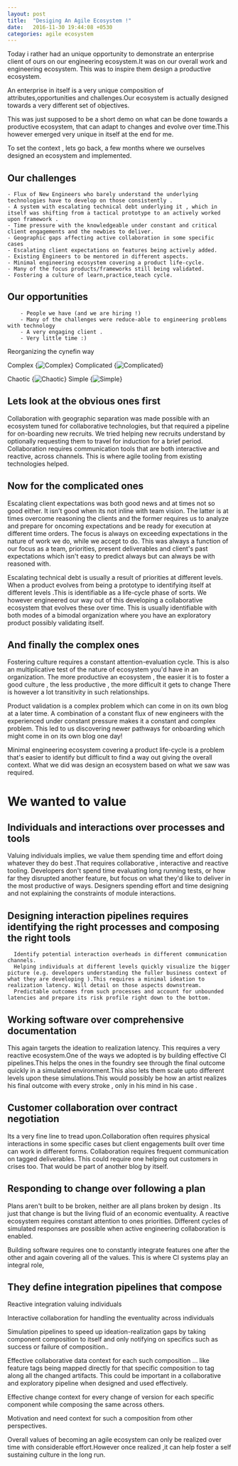 ```yaml
---
layout: post
title:  "Desiging An Agile Ecosystem !"
date:   2016-11-30 19:44:08 +0530
categories: agile ecosystem
---
```


Today i rather had an unique opportunity to demonstrate  an enterprise client of ours on our engineering ecosystem.It was on our overall work and engineering ecosystem.
This was to inspire them design a productive ecosystem.

An enterprise in itself is a very unique composition of attributes,opportunities and challenges.Our ecosystem is actually designed towards a very different set of objectives.

This was just supposed to be a short demo on what can be done towards a productive ecosystem, that can adapt to changes and evolve over time.This however emerged very unique in itself at the end for me.

To set the context , lets go back, a few months where we ourselves designed an ecosystem and implemented.

## Our challenges ##

    - Flux of New Engineers who barely understand the underlying technologies have to develop on those consistently .
    - A system with escalating technical debt underlying it , which in itself was shifting from a tactical prototype to an actively worked upon framework .
    - Time pressure with the knowledgeable under constant and critical client engagements and the newbies to deliver.
    - Geographic gaps affecting active collaboration in some specific cases
    - Escalating client expectations on features being actively added.
    - Existing Engineers to be mentored in different aspects.
    - Minimal engineering ecosystem covering a product life-cycle.
    - Many of the focus products/frameworks still being validated.
    - Fostering a culture of learn,practice,teach cycle.

## Our opportunities ##

        - People we have (and we are hiring !)
        - Many of the challenges were reduce-able to engineering problems with technology
        - A very engaging client .
        - Very little time :)

Reorganizing the cynefin way

Complex {![Complex](/img/Complex.jpg)} Complicated {![Complicated](/img/Complicated.jpg)}

Chaotic {![Chaotic](/img/Chaotic.jpg)} Simple {![Simple](/img/Simple.jpg)}

## Lets look at the obvious ones first ##

Collaboration with geographic separation was made possible with an ecosystem tuned for collaborative technologies, but that required a pipeline for on-boarding new recruits. We tried helping new recruits understand by optionally requesting them to travel for induction for a brief period. Collaboration requires communication tools that are both interactive and reactive, across channels. This is where agile tooling from existing technologies helped.

## Now for the complicated ones ##

Escalating client expectations was both good news and at times not so good either. It isn't good when its not inline with team vision. The latter is at times overcome reasoning the clients and the former requires us to analyze and prepare for oncoming expectations and be ready for execution at different time orders. The focus is always on exceeding expectations in the nature of work we do, while we accept to do. This was always a function of our focus as a team, priorities, present deliverables  and client's past expectations which isn't easy to predict always but can always be with reasoned with.             

Escalating technical debt is usually a result of priorities at different levels. When a product evolves from being a prototype  to identifying itself at different levels .This is identifiable as a life-cycle phase of sorts. We however engineered our way out of this developing a collaborative ecosystem that evolves these over time. This is usually identifiable with both modes of a bimodal organization where you have an exploratory product possibly validating itself.

##  And finally the complex ones ##

  Fostering culture requires a constant attention-evaluation cycle. This is also an multiplicative test of the nature of ecosystem you'd have in an organization. The more productive an ecosystem , the easier it is to foster a good culture , the less productive , the more difficult it gets to change There is however a lot transitivity in such  relationships.

  Product validation is a complex problem which can come in on its own blog at a later time.
  A combination of a constant flux of new engineers with the experienced under constant pressure makes it a constant and complex problem. This led to us discovering newer pathways for onboarding which might come in on its own blog one day!

  Minimal engineering ecosystem covering a product life-cycle is a problem that's easier to identify but difficult to find a way out giving the overall context. What we did was design an ecosystem based on what we saw was required.


# We wanted to value #

## Individuals and interactions over processes and tools ##

   Valuing individuals implies, we value them spending time and effort doing whatever they do best .That requires collaborative , interactive and reactive tooling. Developers don't spend time  evaluating long running tests, or how far they disrupted another feature, but focus on what they'd like to deliver in the most productive of ways. Designers spending effort and time designing and not explaining the constraints of module interactions.


## Designing interaction pipelines requires identifying the right processes and composing the right tools ##

      Identify potential interaction overheads in different communication channels.
      Helping individuals at different levels quickly visualize the bigger picture (e.g. developers understanding the fuller business context of what they are developing ).This requires a minimal ideation to realization latency. Will detail on those aspects downstream.
      Predictable outcomes from such processes and account for unbounded latencies and prepare its risk profile right down to the bottom.


## Working software over comprehensive documentation ##

  This again targets the ideation to realization latency. This requires a very reactive ecosystem.One of the ways we adopted is by building  effective CI pipelines.This helps the ones in the foundry see through the final outcome quickly in a simulated environment.This also lets them scale upto different levels upon these simulations.This would possibly be  how an artist realizes his final outcome with every stroke , only in his mind in his case .


## Customer collaboration over contract negotiation ##

   Its a very fine line to tread upon.Collaboration often requires physical interactions in some specific cases but client engagements built over time can work in different forms. Collaboration requires frequent communication on tagged deliverables. This could require one helping out customers in crises too. That would be part of another blog by itself.


## Responding to change over following a plan ##

   Plans aren't built to be broken, neither are all plans broken by design .
   Its just that change is but the living fluid of an economic eventuality.
   A reactive ecosystem requires constant attention to ones priorities.
   Different cycles of simulated responses are possible when active engineering collaboration is enabled.


  Building software requires one to constantly integrate features one after the other and again covering all of the values. This is where CI systems play an integral role,

## They define integration pipelines that compose ##

   Reactive integration valuing individuals

   Interactive collaboration for handling the eventuality across individuals

  Simulation pipelines to speed up ideation-realization gaps by taking component composition to itself and  only notifying on specifics such as success or failure of composition..

  Effective collaborative data context for each such composition ... like feature tags being mapped directly for that specific composition to tag along all the changed artifacts. This could be important in a collaborative and exploratory pipeline when designed and used effectively.

  Effective change context for every change of version for each specific component while composing the same across others.

  Motivation and need context for such a composition from other perspectives.

Overall values of becoming an agile ecosystem can only be realized over time with considerable effort.However once realized ,it can help foster a self sustaining culture in the long run.
